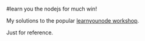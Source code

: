 #learn you the nodejs for much win!

My solutions to the popular [learnyounode workshop](https://github.com/workshopper/learnyounode).

Just for reference.
